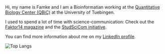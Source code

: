 <!---- 👋 Hi, I’m @famosab
- 👀 I’m interested in ...
- 🌱 I’m currently learning ...
- 💞️ I’m looking to collaborate on ...
- 📫 How to reach me ...


famosab/famosab is a ✨ special ✨ repository because its `README.md` (this file) appears on your GitHub profile.
You can click the Preview link to take a look at your changes.

[![My GitHub Stats](https://github-readme-stats.vercel.app/api/?username=famosab&count_private=true&theme=github_dark&showicons=true&hide=stars)]()
--->

Hi, my name is Famke and I am a Bioinformatian working at the [Quantitative Biology Center (QBiC)](https://uni-tuebingen.de/en/research/research-infrastructure/quantitative-biology-center-qbic/) at the University of Tuebingen. 

<!----I am currently working on genome scale metabolic models of pathogenic bacteria. --->
I used to spend a lot of time with science-communication: Check out the [Faktor14 magazine](https://www.faktor14magazin.de/) 
and the [StudSciCom initiative](https://www.stud-scicom.de/).

You can find more information about me on my [LinkedIn profile](https://www.linkedin.com/in/famke-b%C3%A4uerle-b2123a198/).

![Top Langs](https://github-readme-stats.vercel.app/api/top-langs/?username=famosab&hide_progress=true)
